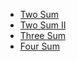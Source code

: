 - [Two Sum](./2-Sum/2-Sum/README.md)
- [Two Sum II](./2-Sum/2-Sum-II/README.md)
- [Three Sum](./3-Sum/README.md)
- [Four Sum](./4-Sum/README.md)
